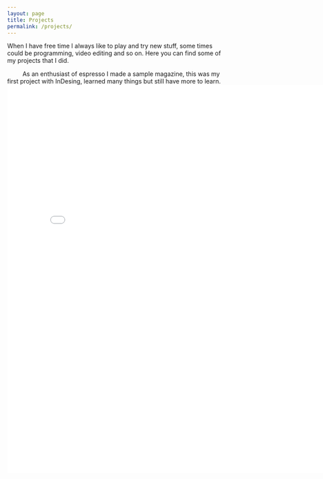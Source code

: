 ```yaml
---
layout: page
title: Projects
permalink: /projects/
---
```

When I have free time I always like to play and try new stuff, some times could be programming, video editing and so on. 
Here you can find some of my projects that I did.


&nbsp;&nbsp;
&nbsp;&nbsp;
&nbsp;&nbsp;
As an enthusiast of espresso I made a sample magazine, this was my first project with InDesing, learned many things but still have more to learn. 
<embed src="../files/EspressoMagazineTes.pdf" width="800px" height="900px" />

